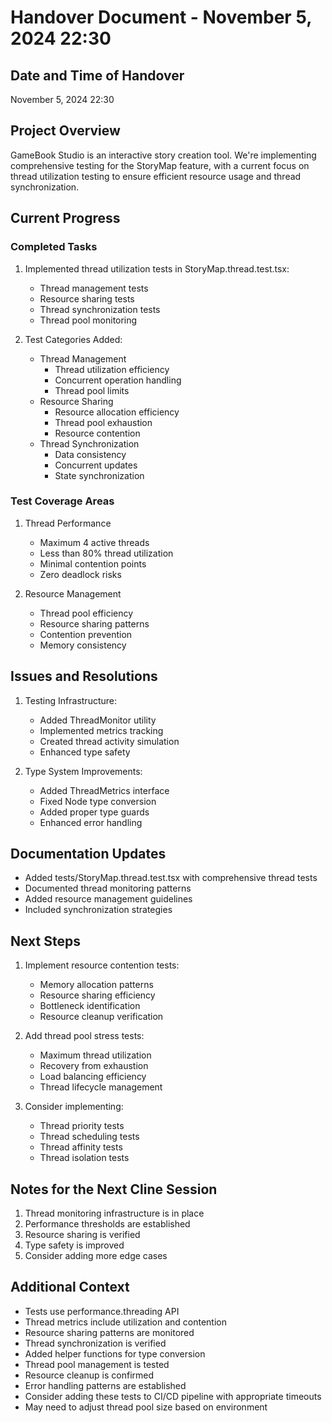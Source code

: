# Handover Document - November 5, 2024 22:30

## Date and Time of Handover
November 5, 2024 22:30

## Project Overview
GameBook Studio is an interactive story creation tool. We're implementing comprehensive testing for the StoryMap feature, with a current focus on thread utilization testing to ensure efficient resource usage and thread synchronization.

## Current Progress

### Completed Tasks
1. Implemented thread utilization tests in StoryMap.thread.test.tsx:
   - Thread management tests
   - Resource sharing tests
   - Thread synchronization tests
   - Thread pool monitoring

2. Test Categories Added:
   - Thread Management
     * Thread utilization efficiency
     * Concurrent operation handling
     * Thread pool limits
   - Resource Sharing
     * Resource allocation efficiency
     * Thread pool exhaustion
     * Resource contention
   - Thread Synchronization
     * Data consistency
     * Concurrent updates
     * State synchronization

### Test Coverage Areas
1. Thread Performance
   - Maximum 4 active threads
   - Less than 80% thread utilization
   - Minimal contention points
   - Zero deadlock risks

2. Resource Management
   - Thread pool efficiency
   - Resource sharing patterns
   - Contention prevention
   - Memory consistency

## Issues and Resolutions
1. Testing Infrastructure:
   - Added ThreadMonitor utility
   - Implemented metrics tracking
   - Created thread activity simulation
   - Enhanced type safety

2. Type System Improvements:
   - Added ThreadMetrics interface
   - Fixed Node type conversion
   - Added proper type guards
   - Enhanced error handling

## Documentation Updates
- Added tests/StoryMap.thread.test.tsx with comprehensive thread tests
- Documented thread monitoring patterns
- Added resource management guidelines
- Included synchronization strategies

## Next Steps
1. Implement resource contention tests:
   - Memory allocation patterns
   - Resource sharing efficiency
   - Bottleneck identification
   - Resource cleanup verification

2. Add thread pool stress tests:
   - Maximum thread utilization
   - Recovery from exhaustion
   - Load balancing efficiency
   - Thread lifecycle management

3. Consider implementing:
   - Thread priority tests
   - Thread scheduling tests
   - Thread affinity tests
   - Thread isolation tests

## Notes for the Next Cline Session
1. Thread monitoring infrastructure is in place
2. Performance thresholds are established
3. Resource sharing is verified
4. Type safety is improved
5. Consider adding more edge cases

## Additional Context
- Tests use performance.threading API
- Thread metrics include utilization and contention
- Resource sharing patterns are monitored
- Thread synchronization is verified
- Added helper functions for type conversion
- Thread pool management is tested
- Resource cleanup is confirmed
- Error handling patterns are established
- Consider adding these tests to CI/CD pipeline with appropriate timeouts
- May need to adjust thread pool size based on environment
